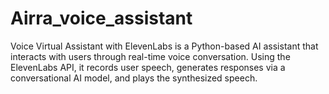 # Airra_voice_assistant
Voice Virtual Assistant with ElevenLabs is a Python-based AI assistant that interacts with users through real-time voice conversation. Using the ElevenLabs API, it records user speech, generates responses via a conversational AI model, and plays the synthesized speech.
